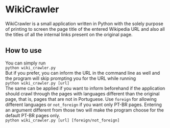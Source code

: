 # WikiCrawler

WikiCrawler is a small application written in Python with the solely purpose of printing to screen the page title of the entered Wikipedia URL and also all the titles of all the internal links present on the original page.

## How to use

You can simply run  
  `python wiki_crawler.py`  
But if you prefer, you can inform the URL in the command line as well and the program will skip prompting you for the URL while running  
  `python wiki_crawler.py [url]`  
The same can be applied if you want to inform beforehand if the application should crawl through the pages with languages different than the original page, that is, pages that are not in Portuguese. Use `foreign` for allowing different languages or `not_foreign` if you want only PT-BR pages. Entering an argument different from those two will make the program choose for the default PT-BR pages only.   
  `python wiki_crawler.py [url] [foreign/not_foreign]`  
